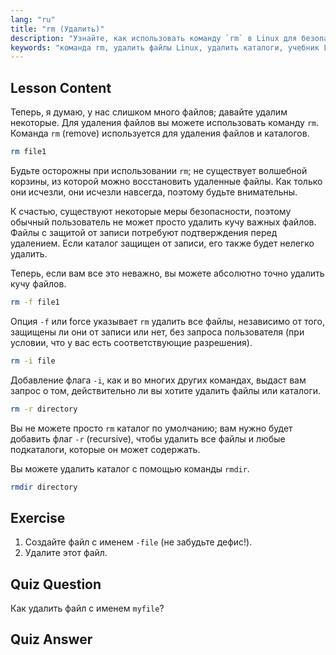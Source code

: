 ```yaml
---
lang: "ru"
title: "rm (Удалить)"
description: "Узнайте, как использовать команду `rm` в Linux для безопасного удаления файлов и каталогов. Изучите опции, такие как -f, -i, -r, и rmdir. Начните свое путешествие по Linux!"
keywords: "команда rm, удалить файлы Linux, удалить каталоги, учебник Linux, Linux для начинающих, rmdir, руководство по Linux"
---
```


## Lesson Content

Теперь, я думаю, у нас слишком много файлов; давайте удалим некоторые. Для удаления файлов вы можете использовать команду `rm`. Команда `rm` (remove) используется для удаления файлов и каталогов.

```bash
rm file1
```

Будьте осторожны при использовании `rm`; не существует волшебной корзины, из которой можно восстановить удаленные файлы. Как только они исчезли, они исчезли навсегда, поэтому будьте внимательны.

К счастью, существуют некоторые меры безопасности, поэтому обычный пользователь не может просто удалить кучу важных файлов. Файлы с защитой от записи потребуют подтверждения перед удалением. Если каталог защищен от записи, его также будет нелегко удалить.

Теперь, если вам все это неважно, вы можете абсолютно точно удалить кучу файлов.

```bash
rm -f file1
```

Опция `-f` или force указывает `rm` удалить все файлы, независимо от того, защищены ли они от записи или нет, без запроса пользователя (при условии, что у вас есть соответствующие разрешения).

```bash
rm -i file
```

Добавление флага `-i`, как и во многих других командах, выдаст вам запрос о том, действительно ли вы хотите удалить файлы или каталоги.

```bash
rm -r directory
```

Вы не можете просто `rm` каталог по умолчанию; вам нужно будет добавить флаг `-r` (recursive), чтобы удалить все файлы и любые подкаталоги, которые он может содержать.

Вы можете удалить каталог с помощью команды `rmdir`.

```bash
rmdir directory
```

## Exercise

1. Создайте файл с именем `-file` (не забудьте дефис!).
2. Удалите этот файл.

## Quiz Question

Как удалить файл с именем `myfile`?

## Quiz Answer
